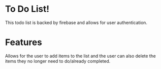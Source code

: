 # To Do List!
This todo list is backed by firebase and allows for user authentication.

# Features
Allows for the user to add items to the list and the user can also delete the items they no longer need to do/already completed.

